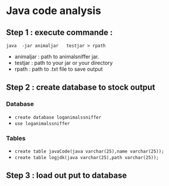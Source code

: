 # Java code analysis

## Step 1 : execute commande : 

`java  -jar animaljar   testjar > rpath`
 - animaljar : path to animalsniffer jar.
 - testjar : path to your jar or your directory
 - rpath : path to .txt file to save output
 ## Step 2 : create database to stock output
 ### Database
 - `create database loganimalssniffer`
 - `use loganimalssniffer`
 ### Tables
 - `create table javaCode(java varchar(25),name varchar(25));`
 - `create table logjdk(java varchar(25),path varchar(25));`
 
 ## Step 3 : load out put to database  
 


